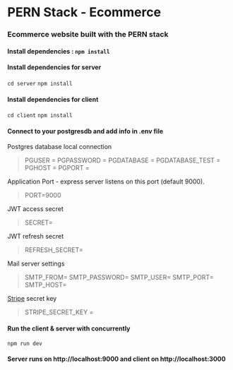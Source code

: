 # PERN Stack - Ecommerce
### Ecommerce website built with the PERN stack

#### Install dependencies : `npm install`

#### Install dependencies for server 
`cd server` 
`npm install`

#### Install dependencies for client
`cd client` 
`npm install`

#### Connect to your postgresdb and add info in .env file
Postgres database local connection

> PGUSER = 
> PGPASSWORD = 
> PGDATABASE = 
> PGDATABASE_TEST = 
> PGHOST = 
> PGPORT = 

Application Port - express server listens on this port (default 9000).
> PORT=9000 

JWT access secret
> SECRET= 

JWT refresh secret
> REFRESH_SECRET= 

Mail server settings
> SMTP_FROM= 
> SMTP_PASSWORD= 
> SMTP_USER= 
> SMTP_PORT= 
> SMTP_HOST= 

[Stripe](https://stripe.com/docs/keys) secret key
> STRIPE_SECRET_KEY = 

#### Run the client & server with concurrently
`npm run dev`

#### Server runs on http://localhost:9000 and client on http://localhost:3000
